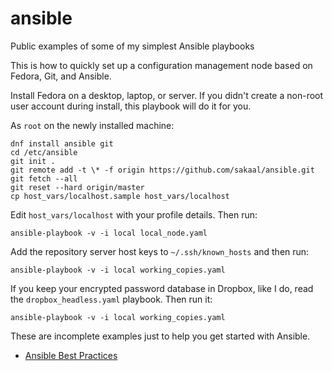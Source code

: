 <!--- file: README.md -->

# ansible

Public examples of some of my simplest Ansible playbooks

This is how to quickly set up a configuration management node
based on Fedora, Git, and Ansible.

Install Fedora on a desktop, laptop, or server.
If you didn't create a non-root user account during install,
this playbook will do it for you.

As `root` on the newly installed machine:

    dnf install ansible git
    cd /etc/ansible
    git init .
    git remote add -t \* -f origin https://github.com/sakaal/ansible.git
    git fetch --all
    git reset --hard origin/master
    cp host_vars/localhost.sample host_vars/localhost

Edit `host_vars/localhost` with your profile details. Then run:

    ansible-playbook -v -i local local_node.yaml

Add the repository server host keys to `~/.ssh/known_hosts` and then run:

    ansible-playbook -v -i local working_copies.yaml

If you keep your encrypted password database in Dropbox, like I do,
read the `dropbox_headless.yaml` playbook. Then run it:

    ansible-playbook -v -i local working_copies.yaml

These are incomplete examples just to help you get started with Ansible.

* [Ansible Best Practices](https://docs.ansible.com/ansible/latest/playbooks_best_practices.html)
